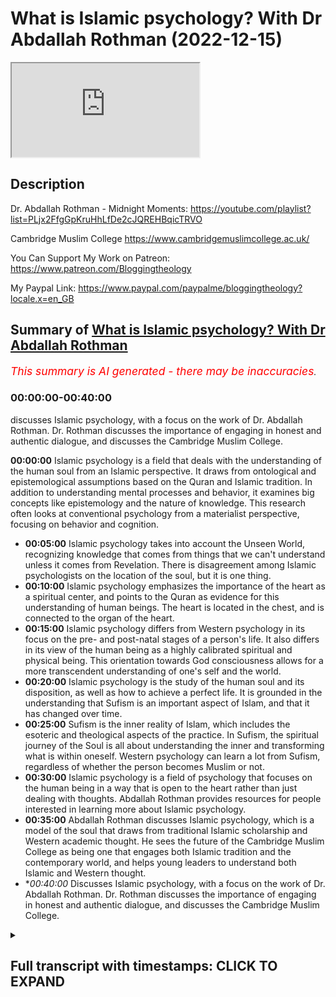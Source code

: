 # What is Islamic psychology? With Dr Abdallah Rothman (2022-12-15)

<iframe loading='lazy' allow='autoplay' src='https://www.youtube.com/embed/dYGFhqdQfdI'></iframe>

## Description

Dr. Abdallah Rothman - Midnight Moments: https://youtube.com/playlist?list=PLjx2FfgGpKruHhLfDe2cJQREHBqicTRVO

Cambridge Muslim College https://www.cambridgemuslimcollege.ac.uk/

You Can Support My Work on Patreon:
https://www.patreon.com/Bloggingtheology

My Paypal Link: 
https://www.paypal.com/paypalme/bloggingtheology?locale.x=en_GB

## Summary of [What is Islamic psychology? With Dr Abdallah Rothman](https://www.youtube.com/watch?v=dYGFhqdQfdI)


*<span style="color:red; font-size:125%">This summary is AI generated - there may be inaccuracies</span>. [](/)*

### <a onclick="modifyYTiframeseektime('0')">00:00:00-00:40:00</a>

 discusses Islamic psychology, with a focus on the work of Dr. Abdallah Rothman. Dr. Rothman discusses the importance of engaging in honest and authentic dialogue, and discusses the Cambridge Muslim College.

**<a onclick="modifyYTiframeseektime('0')">00:00:00</a>** Islamic psychology is a field that deals with the understanding of the human soul from an Islamic perspective. It draws from ontological and epistemological assumptions based on the Quran and Islamic tradition. In addition to understanding mental processes and behavior, it examines big concepts like epistemology and the nature of knowledge. This research often looks at conventional psychology from a materialist perspective, focusing on behavior and cognition.
* **<a onclick="modifyYTiframeseektime('300')">00:05:00</a>** Islamic psychology takes into account the Unseen World, recognizing knowledge that comes from things that we can't understand unless it comes from Revelation. There is disagreement among Islamic psychologists on the location of the soul, but it is one thing.
* **<a onclick="modifyYTiframeseektime('600')">00:10:00</a>** Islamic psychology emphasizes the importance of the heart as a spiritual center, and points to the Quran as evidence for this understanding of human beings. The heart is located in the chest, and is connected to the organ of the heart.
* **<a onclick="modifyYTiframeseektime('900')">00:15:00</a>** Islamic psychology differs from Western psychology in its focus on the pre- and post-natal stages of a person's life. It also differs in its view of the human being as a highly calibrated spiritual and physical being. This orientation towards God consciousness allows for a more transcendent understanding of one's self and the world.
* **<a onclick="modifyYTiframeseektime('1200')">00:20:00</a>** Islamic psychology is the study of the human soul and its disposition, as well as how to achieve a perfect life. It is grounded in the understanding that Sufism is an important aspect of Islam, and that it has changed over time.
* **<a onclick="modifyYTiframeseektime('1500')">00:25:00</a>** Sufism is the inner reality of Islam, which includes the esoteric and theological aspects of the practice. In Sufism, the spiritual journey of the Soul is all about understanding the inner and transforming what is within oneself. Western psychology can learn a lot from Sufism, regardless of whether the person becomes Muslim or not.
* **<a onclick="modifyYTiframeseektime('1800')">00:30:00</a>** Islamic psychology is a field of psychology that focuses on the human being in a way that is open to the heart rather than just dealing with thoughts. Abdallah Rothman provides resources for people interested in learning more about Islamic psychology.
* **<a onclick="modifyYTiframeseektime('2100')">00:35:00</a>** Abdallah Rothman discusses Islamic psychology, which is a model of the soul that draws from traditional Islamic scholarship and Western academic thought. He sees the future of the Cambridge Muslim College as being one that engages both Islamic tradition and the contemporary world, and helps young leaders to understand both Islamic and Western thought.
* **<a onclick="modifyYTiframeseektime('2400')">00:40:00</a>* Discusses Islamic psychology, with a focus on the work of Dr. Abdallah Rothman. Dr. Rothman discusses the importance of engaging in honest and authentic dialogue, and discusses the Cambridge Muslim College.

<details><summary><h2>Full transcript with timestamps: CLICK TO EXPAND</h2></summary>

<a onclick="modifyYTiframeseektime('4')">0:00:04</a> hello everyone and welcome to blogging  
<a onclick="modifyYTiframeseektime('6')">0:00:06</a> theology today I am delighted to talk to  
<a onclick="modifyYTiframeseektime('9')">0:00:09</a> Dr Abdullah Rothman you are most welcome  
<a onclick="modifyYTiframeseektime('11')">0:00:11</a> sir  
<a onclick="modifyYTiframeseektime('12')">0:00:12</a> thank you good to be here great great to  
<a onclick="modifyYTiframeseektime('15')">0:00:15</a> have you uh Dr Abdullah Rothman is a  
<a onclick="modifyYTiframeseektime('18')">0:00:18</a> psychologist and the principal of  
<a onclick="modifyYTiframeseektime('21')">0:00:21</a> Cambridge Muslim College here in England  
<a onclick="modifyYTiframeseektime('23')">0:00:23</a> he holds a PhD in Psychology from  
<a onclick="modifyYTiframeseektime('26')">0:00:26</a> Kingston University in London  
<a onclick="modifyYTiframeseektime('30')">0:00:30</a> his clinical practice as well as his  
<a onclick="modifyYTiframeseektime('33')">0:00:33</a> academic research focus on approaching  
<a onclick="modifyYTiframeseektime('36')">0:00:36</a> counseling and Psychotherapy from within  
<a onclick="modifyYTiframeseektime('39')">0:00:39</a> an Islamic Paradigm and establishing an  
<a onclick="modifyYTiframeseektime('43')">0:00:43</a> Islamic theoretical orientation to human  
<a onclick="modifyYTiframeseektime('46')">0:00:46</a> psychology that's grounded in the  
<a onclick="modifyYTiframeseektime('48')">0:00:48</a> knowledge of the soul from an Islamic  
<a onclick="modifyYTiframeseektime('51')">0:00:51</a> tradition  
<a onclick="modifyYTiframeseektime('52')">0:00:52</a> in addition to his academic training he  
<a onclick="modifyYTiframeseektime('55')">0:00:55</a> has studied privately with a number of  
<a onclick="modifyYTiframeseektime('57')">0:00:57</a> traditional Islamic scholars throughout  
<a onclick="modifyYTiframeseektime('60')">0:01:00</a> the Muslim world so today Dr Abdullah  
<a onclick="modifyYTiframeseektime('63')">0:01:03</a> has kindly agreed to introduce us to  
<a onclick="modifyYTiframeseektime('65')">0:01:05</a> this fascinating subject of Islamic  
<a onclick="modifyYTiframeseektime('67')">0:01:07</a> psychology so could you perhaps explain  
<a onclick="modifyYTiframeseektime('70')">0:01:10</a> to us exactly what is Islamic psychology  
<a onclick="modifyYTiframeseektime('74')">0:01:14</a> sure I can I can try to encapsulate it  
<a onclick="modifyYTiframeseektime('77')">0:01:17</a> it's a it's obviously a a big topic and  
<a onclick="modifyYTiframeseektime('80')">0:01:20</a> it's something that has become a sort of  
<a onclick="modifyYTiframeseektime('83')">0:01:23</a> Hot Topic as of late in the past few  
<a onclick="modifyYTiframeseektime('86')">0:01:26</a> years where it's giving a lot of  
<a onclick="modifyYTiframeseektime('87')">0:01:27</a> attention and because of that it is  
<a onclick="modifyYTiframeseektime('91')">0:01:31</a> in some ways we can say it's a new field  
<a onclick="modifyYTiframeseektime('94')">0:01:34</a> and then other ways we can say it's a  
<a onclick="modifyYTiframeseektime('96')">0:01:36</a> very old field and  
<a onclick="modifyYTiframeseektime('99')">0:01:39</a> um there tends to be some  
<a onclick="modifyYTiframeseektime('102')">0:01:42</a> confusion and lack of clarity on people  
<a onclick="modifyYTiframeseektime('105')">0:01:45</a> understanding or agreeing on what we're  
<a onclick="modifyYTiframeseektime('108')">0:01:48</a> referring to when we say Islamic  
<a onclick="modifyYTiframeseektime('110')">0:01:50</a> psychology but I think where that stems  
<a onclick="modifyYTiframeseektime('113')">0:01:53</a> from ironically perhaps is more in the  
<a onclick="modifyYTiframeseektime('117')">0:01:57</a> word psychology than it is in the word  
<a onclick="modifyYTiframeseektime('119')">0:01:59</a> Islamic in the sense that you know uh  
<a onclick="modifyYTiframeseektime('123')">0:02:03</a> for the most part people when they think  
<a onclick="modifyYTiframeseektime('125')">0:02:05</a> of psychology we're thinking what we're  
<a onclick="modifyYTiframeseektime('128')">0:02:08</a> taught in the western Academia if you  
<a onclick="modifyYTiframeseektime('131')">0:02:11</a> were to take a course on psychology  
<a onclick="modifyYTiframeseektime('133')">0:02:13</a> you'd be  
<a onclick="modifyYTiframeseektime('135')">0:02:15</a> studying a field that sort of started in  
<a onclick="modifyYTiframeseektime('137')">0:02:17</a> the  
<a onclick="modifyYTiframeseektime('138')">0:02:18</a> 18th century uh and  
<a onclick="modifyYTiframeseektime('142')">0:02:22</a> that is about the the study of the mind  
<a onclick="modifyYTiframeseektime('145')">0:02:25</a> and behavior right so it's really  
<a onclick="modifyYTiframeseektime('148')">0:02:28</a> defined as the study of mental processes  
<a onclick="modifyYTiframeseektime('152')">0:02:32</a> and behavior  
<a onclick="modifyYTiframeseektime('154')">0:02:34</a> um but I think when we put the word  
<a onclick="modifyYTiframeseektime('156')">0:02:36</a> Islamic in front of it what we're what  
<a onclick="modifyYTiframeseektime('159')">0:02:39</a> we're talking about is from the  
<a onclick="modifyYTiframeseektime('162')">0:02:42</a> ontological and epistemological  
<a onclick="modifyYTiframeseektime('165')">0:02:45</a> framework so the assumptions that we  
<a onclick="modifyYTiframeseektime('169')">0:02:49</a> that we make based on the world view  
<a onclick="modifyYTiframeseektime('172')">0:02:52</a> that the Quran posits  
<a onclick="modifyYTiframeseektime('175')">0:02:55</a> how do we understand the human being and  
<a onclick="modifyYTiframeseektime('178')">0:02:58</a> therefore how does that inform our  
<a onclick="modifyYTiframeseektime('181')">0:03:01</a> understanding of the trajectory of the  
<a onclick="modifyYTiframeseektime('184')">0:03:04</a> human being both understanding the  
<a onclick="modifyYTiframeseektime('186')">0:03:06</a> nature of a human being and the process  
<a onclick="modifyYTiframeseektime('188')">0:03:08</a> of of change and how we make sense of  
<a onclick="modifyYTiframeseektime('191')">0:03:11</a> difficulty psychological problems or  
<a onclick="modifyYTiframeseektime('194')">0:03:14</a> imbalances and so  
<a onclick="modifyYTiframeseektime('197')">0:03:17</a> what we're looking at is more I would  
<a onclick="modifyYTiframeseektime('200')">0:03:20</a> say  
<a onclick="modifyYTiframeseektime('202')">0:03:22</a> what the words psychology actually means  
<a onclick="modifyYTiframeseektime('205')">0:03:25</a> which you know the Greek it means the  
<a onclick="modifyYTiframeseektime('207')">0:03:27</a> study of the psyche and the psyche is  
<a onclick="modifyYTiframeseektime('210')">0:03:30</a> really the soul so it's the study of the  
<a onclick="modifyYTiframeseektime('213')">0:03:33</a> Soul right uh and we have from before  
<a onclick="modifyYTiframeseektime('217')">0:03:37</a> even the Western Academy has been  
<a onclick="modifyYTiframeseektime('220')">0:03:40</a> talking about and dealing with  
<a onclick="modifyYTiframeseektime('221')">0:03:41</a> psychology as a field we have had in the  
<a onclick="modifyYTiframeseektime('223')">0:03:43</a> Islamic tradition uh illness which is  
<a onclick="modifyYTiframeseektime('227')">0:03:47</a> essentially the Arabic for the same term  
<a onclick="modifyYTiframeseektime('230')">0:03:50</a> study of the Soul  
<a onclick="modifyYTiframeseektime('233')">0:03:53</a> um and so when we look at it from that  
<a onclick="modifyYTiframeseektime('236')">0:03:56</a> perspective  
<a onclick="modifyYTiframeseektime('238')">0:03:58</a> we are then understanding what is the  
<a onclick="modifyYTiframeseektime('241')">0:04:01</a> soul from an Islamic perspective yes and  
<a onclick="modifyYTiframeseektime('244')">0:04:04</a> from that perspective it is much more  
<a onclick="modifyYTiframeseektime('247')">0:04:07</a> than just mental processes and behavior  
<a onclick="modifyYTiframeseektime('250')">0:04:10</a> so I think  
<a onclick="modifyYTiframeseektime('251')">0:04:11</a> it zooms out and looks at these big big  
<a onclick="modifyYTiframeseektime('255')">0:04:15</a> Concepts like epistemology how do we  
<a onclick="modifyYTiframeseektime('258')">0:04:18</a> know what we know right how do we how do  
<a onclick="modifyYTiframeseektime('260')">0:04:20</a> we  
<a onclick="modifyYTiframeseektime('261')">0:04:21</a> um understand what we count as knowledge  
<a onclick="modifyYTiframeseektime('264')">0:04:24</a> and that has a lot to do with you know  
<a onclick="modifyYTiframeseektime('267')">0:04:27</a> then it starts to unravel on and look at  
<a onclick="modifyYTiframeseektime('271')">0:04:31</a> um the the conventional approach to  
<a onclick="modifyYTiframeseektime('274')">0:04:34</a> psychology tends to be limited to the  
<a onclick="modifyYTiframeseektime('278')">0:04:38</a> scientific Paradigm which is really  
<a onclick="modifyYTiframeseektime('281')">0:04:41</a> focused on what can be seen and measured  
<a onclick="modifyYTiframeseektime('284')">0:04:44</a> right so this is why the focus tends to  
<a onclick="modifyYTiframeseektime('287')">0:04:47</a> be on behavior and cognition because  
<a onclick="modifyYTiframeseektime('289')">0:04:49</a> these are things that are much easier to  
<a onclick="modifyYTiframeseektime('293')">0:04:53</a> understand and study and look at the  
<a onclick="modifyYTiframeseektime('296')">0:04:56</a> causes of these things from a  
<a onclick="modifyYTiframeseektime('299')">0:04:59</a> materialist perspective without really  
<a onclick="modifyYTiframeseektime('302')">0:05:02</a> taking seriously the Unseen World right  
<a onclick="modifyYTiframeseektime('306')">0:05:06</a> so recognizing knowledge that comes from  
<a onclick="modifyYTiframeseektime('309')">0:05:09</a> things that we can't understand  
<a onclick="modifyYTiframeseektime('312')">0:05:12</a> unless without  
<a onclick="modifyYTiframeseektime('314')">0:05:14</a> Revelation essentially right certainly  
<a onclick="modifyYTiframeseektime('317')">0:05:17</a> well in Islamic psychology what is the  
<a onclick="modifyYTiframeseektime('319')">0:05:19</a> human soul or where is it located you  
<a onclick="modifyYTiframeseektime('322')">0:05:22</a> mentioned the Unseen and you mentioned  
<a onclick="modifyYTiframeseektime('324')">0:05:24</a> the Western emphasis on the empirical  
<a onclick="modifyYTiframeseektime('325')">0:05:25</a> the observable the empirically testable  
<a onclick="modifyYTiframeseektime('328')">0:05:28</a> but where is it and what what does it  
<a onclick="modifyYTiframeseektime('330')">0:05:30</a> consist of if that's a a question we can  
<a onclick="modifyYTiframeseektime('333')">0:05:33</a> even address  
<a onclick="modifyYTiframeseektime('334')">0:05:34</a> yeah I can address it and it's not as  
<a onclick="modifyYTiframeseektime('337')">0:05:37</a> straightforward because like many things  
<a onclick="modifyYTiframeseektime('339')">0:05:39</a> when we deal with this thing that is  
<a onclick="modifyYTiframeseektime('341')">0:05:41</a> unseen and esoteric and and you can't  
<a onclick="modifyYTiframeseektime('344')">0:05:44</a> measure it then what we get to into the  
<a onclick="modifyYTiframeseektime('346')">0:05:46</a> world of  
<a onclick="modifyYTiframeseektime('348')">0:05:48</a> um a lot of trying to understand  
<a onclick="modifyYTiframeseektime('350')">0:05:50</a> something and from from the Islamic  
<a onclick="modifyYTiframeseektime('353')">0:05:53</a> tradition we're we're looking to the  
<a onclick="modifyYTiframeseektime('355')">0:05:55</a> Quran and the the prophetic tradition to  
<a onclick="modifyYTiframeseektime('358')">0:05:58</a> understand what we what we know or piece  
<a onclick="modifyYTiframeseektime('363')">0:06:03</a> together of the soul and so some of that  
<a onclick="modifyYTiframeseektime('366')">0:06:06</a> can remain uh ambiguous sometimes even  
<a onclick="modifyYTiframeseektime('370')">0:06:10</a> secretive and then you get a lot of  
<a onclick="modifyYTiframeseektime('373')">0:06:13</a> different  
<a onclick="modifyYTiframeseektime('374')">0:06:14</a> um different opinions or different  
<a onclick="modifyYTiframeseektime('376')">0:06:16</a> positions or maybe even  
<a onclick="modifyYTiframeseektime('380')">0:06:20</a> um disagreements from different schools  
<a onclick="modifyYTiframeseektime('381')">0:06:21</a> of thought right but I would say when  
<a onclick="modifyYTiframeseektime('384')">0:06:24</a> we're speaking of the sort of majority  
<a onclick="modifyYTiframeseektime('386')">0:06:26</a> of Scholars and the ones who have really  
<a onclick="modifyYTiframeseektime('389')">0:06:29</a> spent the most time unpacking and  
<a onclick="modifyYTiframeseektime('392')">0:06:32</a> understanding the nature of the Soul  
<a onclick="modifyYTiframeseektime('394')">0:06:34</a> for instance in the field of Islamic  
<a onclick="modifyYTiframeseektime('397')">0:06:37</a> psychology  
<a onclick="modifyYTiframeseektime('399')">0:06:39</a> um  
<a onclick="modifyYTiframeseektime('400')">0:06:40</a> al-razali is is referenced quite a lot  
<a onclick="modifyYTiframeseektime('402')">0:06:42</a> yeah and the reason for that is because  
<a onclick="modifyYTiframeseektime('405')">0:06:45</a> he did so much  
<a onclick="modifyYTiframeseektime('407')">0:06:47</a> writing on really understanding a the  
<a onclick="modifyYTiframeseektime('412')">0:06:52</a> um sort of esoteric aspects of the  
<a onclick="modifyYTiframeseektime('414')">0:06:54</a> exoteric  
<a onclick="modifyYTiframeseektime('416')">0:06:56</a> parts of the Islamic tradition of the of  
<a onclick="modifyYTiframeseektime('419')">0:06:59</a> the Deen of the religion and through  
<a onclick="modifyYTiframeseektime('422')">0:07:02</a> that then really elucidating this this  
<a onclick="modifyYTiframeseektime('426')">0:07:06</a> unseen reality or substance of the soul  
<a onclick="modifyYTiframeseektime('429')">0:07:09</a> and so what  
<a onclick="modifyYTiframeseektime('431')">0:07:11</a> um  
<a onclick="modifyYTiframeseektime('432')">0:07:12</a> but also many other Scholars even before  
<a onclick="modifyYTiframeseektime('435')">0:07:15</a> him and after him who sort of align and  
<a onclick="modifyYTiframeseektime('438')">0:07:18</a> agree with this is that the soul  
<a onclick="modifyYTiframeseektime('442')">0:07:22</a> is often referred to with these four  
<a onclick="modifyYTiframeseektime('445')">0:07:25</a> terms of nuffs  
<a onclick="modifyYTiframeseektime('449')">0:07:29</a> and often the the nuts is interpreted as  
<a onclick="modifyYTiframeseektime('454')">0:07:34</a> self some people say lower self and I'll  
<a onclick="modifyYTiframeseektime('457')">0:07:37</a> explain that in in a minute and then  
<a onclick="modifyYTiframeseektime('460')">0:07:40</a> which is often translated as spirit and  
<a onclick="modifyYTiframeseektime('465')">0:07:45</a> which is translated as intellect and  
<a onclick="modifyYTiframeseektime('468')">0:07:48</a> Kalb which is the heart and so it can  
<a onclick="modifyYTiframeseektime('471')">0:07:51</a> get rather confusing with all these  
<a onclick="modifyYTiframeseektime('474')">0:07:54</a> terms and we can start to think and what  
<a onclick="modifyYTiframeseektime('476')">0:07:56</a> we what we tend to do and this is sort  
<a onclick="modifyYTiframeseektime('479')">0:07:59</a> of you know um illustrative of why we  
<a onclick="modifyYTiframeseektime('483')">0:08:03</a> get stuck in well are we talking about  
<a onclick="modifyYTiframeseektime('485')">0:08:05</a> the Western psychology of materialism or  
<a onclick="modifyYTiframeseektime('489')">0:08:09</a> are we talking about this unseen worlds  
<a onclick="modifyYTiframeseektime('490')">0:08:10</a> we tend to  
<a onclick="modifyYTiframeseektime('492')">0:08:12</a> want to reduce things and understand  
<a onclick="modifyYTiframeseektime('494')">0:08:14</a> things in separation  
<a onclick="modifyYTiframeseektime('496')">0:08:16</a> right so we're having these elements of  
<a onclick="modifyYTiframeseektime('499')">0:08:19</a> this of the human being and we tend to  
<a onclick="modifyYTiframeseektime('501')">0:08:21</a> think of them as separate things whereas  
<a onclick="modifyYTiframeseektime('506')">0:08:26</a> what we learn from the from the Quran  
<a onclick="modifyYTiframeseektime('509')">0:08:29</a> and the scholars elucidating this is  
<a onclick="modifyYTiframeseektime('510')">0:08:30</a> that really it's one thing so  
<a onclick="modifyYTiframeseektime('513')">0:08:33</a> particularly hazali talks about these  
<a onclick="modifyYTiframeseektime('515')">0:08:35</a> four terms and he sometimes uses them  
<a onclick="modifyYTiframeseektime('517')">0:08:37</a> interchangeably right right so you'll be  
<a onclick="modifyYTiframeseektime('520')">0:08:40</a> he'll be talking about the the soul and  
<a onclick="modifyYTiframeseektime('523')">0:08:43</a> they'll be using the word and then he'll  
<a onclick="modifyYTiframeseektime('527')">0:08:47</a> um talk about a correlation to that the  
<a onclick="modifyYTiframeseektime('530')">0:08:50</a> Cub like that that what he really means  
<a onclick="modifyYTiframeseektime('532')">0:08:52</a> is the cult  
<a onclick="modifyYTiframeseektime('533')">0:08:53</a> and so it can get it can get confusing  
<a onclick="modifyYTiframeseektime('537')">0:08:57</a> but I think what what helps  
<a onclick="modifyYTiframeseektime('540')">0:09:00</a> um bring it into focus is if we try to  
<a onclick="modifyYTiframeseektime('544')">0:09:04</a> understand from the perspective of what  
<a onclick="modifyYTiframeseektime('547')">0:09:07</a> we have come to know as psychology where  
<a onclick="modifyYTiframeseektime('549')">0:09:09</a> we have this notion that we the self  
<a onclick="modifyYTiframeseektime('553')">0:09:13</a> is this independent being and we hear  
<a onclick="modifyYTiframeseektime('556')">0:09:16</a> terms like the ego and we have terms  
<a onclick="modifyYTiframeseektime('560')">0:09:20</a> um like  
<a onclick="modifyYTiframeseektime('562')">0:09:22</a> our thoughts are become who we are right  
<a onclick="modifyYTiframeseektime('565')">0:09:25</a> this is something that sort of when you  
<a onclick="modifyYTiframeseektime('567')">0:09:27</a> study psychology the assumption is  
<a onclick="modifyYTiframeseektime('569')">0:09:29</a> there's this notion that we are our  
<a onclick="modifyYTiframeseektime('571')">0:09:31</a> thoughts Consciousness is in the mind  
<a onclick="modifyYTiframeseektime('574')">0:09:34</a> um right and so  
<a onclick="modifyYTiframeseektime('577')">0:09:37</a> what an Islamic perspective does is it  
<a onclick="modifyYTiframeseektime('581')">0:09:41</a> is it includes many more elements  
<a onclick="modifyYTiframeseektime('585')">0:09:45</a> than just thinking and thought as a  
<a onclick="modifyYTiframeseektime('588')">0:09:48</a> definition of Consciousness and and  
<a onclick="modifyYTiframeseektime('591')">0:09:51</a> self-identification right and the remain  
<a onclick="modifyYTiframeseektime('594')">0:09:54</a> distinguishing feature is the concept of  
<a onclick="modifyYTiframeseektime('599')">0:09:59</a> is this  
<a onclick="modifyYTiframeseektime('601')">0:10:01</a> um you know we know that the that Allah  
<a onclick="modifyYTiframeseektime('604')">0:10:04</a> breathed into the human being  
<a onclick="modifyYTiframeseektime('606')">0:10:06</a> from his uh spirit and this is what gave  
<a onclick="modifyYTiframeseektime('611')">0:10:11</a> us  
<a onclick="modifyYTiframeseektime('613')">0:10:13</a> um life and  
<a onclick="modifyYTiframeseektime('616')">0:10:16</a> this so in the Quran  
<a onclick="modifyYTiframeseektime('620')">0:10:20</a> is referenced as something pure  
<a onclick="modifyYTiframeseektime('623')">0:10:23</a> something that is not  
<a onclick="modifyYTiframeseektime('626')">0:10:26</a> um is not uh corrupted and cannot be  
<a onclick="modifyYTiframeseektime('630')">0:10:30</a> corrupted but then when the nafs is  
<a onclick="modifyYTiframeseektime('632')">0:10:32</a> referred to even though the nuffs is  
<a onclick="modifyYTiframeseektime('635')">0:10:35</a> also something that is beautiful and has  
<a onclick="modifyYTiframeseektime('637')">0:10:37</a> uh has the ability to be elevated it  
<a onclick="modifyYTiframeseektime('642')">0:10:42</a> also is something that can be corrupted  
<a onclick="modifyYTiframeseektime('646')">0:10:46</a> and then the Cub is this aspect of the  
<a onclick="modifyYTiframeseektime('650')">0:10:50</a> heart where is the center of the human  
<a onclick="modifyYTiframeseektime('652')">0:10:52</a> being this is this is what I think  
<a onclick="modifyYTiframeseektime('655')">0:10:55</a> potentially is fundamentally different  
<a onclick="modifyYTiframeseektime('657')">0:10:57</a> than a western notion of psychology is  
<a onclick="modifyYTiframeseektime('661')">0:11:01</a> that we understand that the the Cub the  
<a onclick="modifyYTiframeseektime('664')">0:11:04</a> heart being the center of the human  
<a onclick="modifyYTiframeseektime('667')">0:11:07</a> being  
<a onclick="modifyYTiframeseektime('668')">0:11:08</a> means that the in intellect and the  
<a onclick="modifyYTiframeseektime('671')">0:11:11</a> thinking is an aspect of the human being  
<a onclick="modifyYTiframeseektime('674')">0:11:14</a> but it's not the primary uh heart of the  
<a onclick="modifyYTiframeseektime('678')">0:11:18</a> Consciousness or identity of the human  
<a onclick="modifyYTiframeseektime('680')">0:11:20</a> being that's one of the things I found  
<a onclick="modifyYTiframeseektime('682')">0:11:22</a> in talking to non-muslims westerners  
<a onclick="modifyYTiframeseektime('685')">0:11:25</a> about uh the Islamic understanding of  
<a onclick="modifyYTiframeseektime('687')">0:11:27</a> the heart and many traditional societies  
<a onclick="modifyYTiframeseektime('689')">0:11:29</a> use similar kinds of language that the  
<a onclick="modifyYTiframeseektime('691')">0:11:31</a> heart uh can be blinded uh or the hearts  
<a onclick="modifyYTiframeseektime('695')">0:11:35</a> can understand and they say what is this  
<a onclick="modifyYTiframeseektime('697')">0:11:37</a> what is this language what is language  
<a onclick="modifyYTiframeseektime('699')">0:11:39</a> the heart is is just a physical organ  
<a onclick="modifyYTiframeseektime('701')">0:11:41</a> that pumps blood around our bodies and  
<a onclick="modifyYTiframeseektime('704')">0:11:44</a> and there's this very materialist  
<a onclick="modifyYTiframeseektime('706')">0:11:46</a> understanding of of what we are as a  
<a onclick="modifyYTiframeseektime('710')">0:11:50</a> species and I'm just reminded of a quote  
<a onclick="modifyYTiframeseektime('712')">0:11:52</a> from the Quran here uh have these people  
<a onclick="modifyYTiframeseektime('714')">0:11:54</a> not travel through the land with hearts  
<a onclick="modifyYTiframeseektime('716')">0:11:56</a> to understand and ears to hear it is not  
<a onclick="modifyYTiframeseektime('719')">0:11:59</a> people's eyes that are blind but their  
<a onclick="modifyYTiframeseektime('722')">0:12:02</a> hearts within their breasts so the heart  
<a onclick="modifyYTiframeseektime('725')">0:12:05</a> is not just almost like a cognitive of  
<a onclick="modifyYTiframeseektime('728')">0:12:08</a> Faculty as a spiritual organ but also  
<a onclick="modifyYTiframeseektime('731')">0:12:11</a> has a location uh interestingly within  
<a onclick="modifyYTiframeseektime('733')">0:12:13</a> their breasts presumably within the uh  
<a onclick="modifyYTiframeseektime('735')">0:12:15</a> to be very physical for a second so it's  
<a onclick="modifyYTiframeseektime('739')">0:12:19</a> similar to the heart but not the same as  
<a onclick="modifyYTiframeseektime('741')">0:12:21</a> the heart located in the same area but  
<a onclick="modifyYTiframeseektime('743')">0:12:23</a> it has a much more elevated spiritual  
<a onclick="modifyYTiframeseektime('746')">0:12:26</a> function in the mere physical organ that  
<a onclick="modifyYTiframeseektime('749')">0:12:29</a> in the west we just tend to assume is  
<a onclick="modifyYTiframeseektime('751')">0:12:31</a> the heart  
<a onclick="modifyYTiframeseektime('753')">0:12:33</a> yes this is a really important point  
<a onclick="modifyYTiframeseektime('756')">0:12:36</a> in that  
<a onclick="modifyYTiframeseektime('759')">0:12:39</a> what what by by pointing us to the the  
<a onclick="modifyYTiframeseektime('762')">0:12:42</a> chest  
<a onclick="modifyYTiframeseektime('763')">0:12:43</a> it's locating like you said where is the  
<a onclick="modifyYTiframeseektime('766')">0:12:46</a> soul it's locating the soul or the the  
<a onclick="modifyYTiframeseektime('770')">0:12:50</a> core of the human being  
<a onclick="modifyYTiframeseektime('771')">0:12:51</a> and its ability to perceive in a  
<a onclick="modifyYTiframeseektime('775')">0:12:55</a> physical location in the body and so  
<a onclick="modifyYTiframeseektime('778')">0:12:58</a> it's a really different notion of  
<a onclick="modifyYTiframeseektime('782')">0:13:02</a> psychology being sort of this only  
<a onclick="modifyYTiframeseektime('784')">0:13:04</a> mental processes where the body is sort  
<a onclick="modifyYTiframeseektime('787')">0:13:07</a> of just a casing for the soul  
<a onclick="modifyYTiframeseektime('790')">0:13:10</a> and we often think of ourselves as uh  
<a onclick="modifyYTiframeseektime('792')">0:13:12</a> it's almost like we we operate as these  
<a onclick="modifyYTiframeseektime('795')">0:13:15</a> from the head up you know and the the  
<a onclick="modifyYTiframeseektime('797')">0:13:17</a> rest of our body is is relatively in  
<a onclick="modifyYTiframeseektime('801')">0:13:21</a> um  
<a onclick="modifyYTiframeseektime('802')">0:13:22</a> uh  
<a onclick="modifyYTiframeseektime('803')">0:13:23</a> disconnected from our sense of self and  
<a onclick="modifyYTiframeseektime('806')">0:13:26</a> what this is doing is when it when when  
<a onclick="modifyYTiframeseektime('808')">0:13:28</a> the Quran is referencing in their chest  
<a onclick="modifyYTiframeseektime('812')">0:13:32</a> do they not have hearts with which they  
<a onclick="modifyYTiframeseektime('814')">0:13:34</a> perceive the the term used is is yaki  
<a onclick="modifyYTiframeseektime('817')">0:13:37</a> Luna and so this is of  
<a onclick="modifyYTiframeseektime('820')">0:13:40</a> a form of akko the Arabic word AKO and  
<a onclick="modifyYTiframeseektime('824')">0:13:44</a> so when we use we talk about  
<a onclick="modifyYTiframeseektime('825')">0:13:45</a> intelligence or intellect  
<a onclick="modifyYTiframeseektime('828')">0:13:48</a> and we do have rational thought and we  
<a onclick="modifyYTiframeseektime('831')">0:13:51</a> do have logic and that is in in ways  
<a onclick="modifyYTiframeseektime('835')">0:13:55</a> connected to our our mental capacity in  
<a onclick="modifyYTiframeseektime('838')">0:13:58</a> in the brain but then we also have it's  
<a onclick="modifyYTiframeseektime('842')">0:14:02</a> not one or the other it's in addition to  
<a onclick="modifyYTiframeseektime('844')">0:14:04</a> we have the ability to see things as  
<a onclick="modifyYTiframeseektime('847')">0:14:07</a> they are so whereas our logic is sort of  
<a onclick="modifyYTiframeseektime('851')">0:14:11</a> deducing Based on data and trying to  
<a onclick="modifyYTiframeseektime('853')">0:14:13</a> understand something from a removed  
<a onclick="modifyYTiframeseektime('856')">0:14:16</a> place of can I try to put together based  
<a onclick="modifyYTiframeseektime('860')">0:14:20</a> on this data to come up with a an answer  
<a onclick="modifyYTiframeseektime('864')">0:14:24</a> versus where when we're talking about  
<a onclick="modifyYTiframeseektime('868')">0:14:28</a> when the Quran is referencing do they  
<a onclick="modifyYTiframeseektime('869')">0:14:29</a> not see with their heart it is this  
<a onclick="modifyYTiframeseektime('872')">0:14:32</a> ability to actually perceive what is  
<a onclick="modifyYTiframeseektime('875')">0:14:35</a> and almost in this Shahid like as a  
<a onclick="modifyYTiframeseektime('879')">0:14:39</a> witness to what is rather than as a  
<a onclick="modifyYTiframeseektime('881')">0:14:41</a> thinking or cognitive deducing of  
<a onclick="modifyYTiframeseektime('884')">0:14:44</a> possibility yes and that that that  
<a onclick="modifyYTiframeseektime('888')">0:14:48</a> actually is something that  
<a onclick="modifyYTiframeseektime('890')">0:14:50</a> has a physical location and it is  
<a onclick="modifyYTiframeseektime('893')">0:14:53</a> connected to the uh to the organ of the  
<a onclick="modifyYTiframeseektime('897')">0:14:57</a> heart  
<a onclick="modifyYTiframeseektime('897')">0:14:57</a> right so and this is the I think the  
<a onclick="modifyYTiframeseektime('899')">0:14:59</a> beautiful thing is that the Islamic  
<a onclick="modifyYTiframeseektime('902')">0:15:02</a> Paradigm is so much within this realm of  
<a onclick="modifyYTiframeseektime('906')">0:15:06</a> tawheed right so the notion of Oneness  
<a onclick="modifyYTiframeseektime('909')">0:15:09</a> is pervades the theological framework  
<a onclick="modifyYTiframeseektime('913')">0:15:13</a> that Islam posits and so everything from  
<a onclick="modifyYTiframeseektime('917')">0:15:17</a> that perspective is interconnected and  
<a onclick="modifyYTiframeseektime('920')">0:15:20</a> so we don't make a separation between  
<a onclick="modifyYTiframeseektime('922')">0:15:22</a> Body and Soul  
<a onclick="modifyYTiframeseektime('924')">0:15:24</a> and so when we so something I like that  
<a onclick="modifyYTiframeseektime('928')">0:15:28</a> I think makes the most sense when we try  
<a onclick="modifyYTiframeseektime('930')">0:15:30</a> to make sense of this mind-body problem  
<a onclick="modifyYTiframeseektime('933')">0:15:33</a> right that that is often talked about in  
<a onclick="modifyYTiframeseektime('935')">0:15:35</a> in philosophy  
<a onclick="modifyYTiframeseektime('937')">0:15:37</a> uh Mula sadra  
<a onclick="modifyYTiframeseektime('940')">0:15:40</a> said that the the soul is a dense  
<a onclick="modifyYTiframeseektime('944')">0:15:44</a> manifestation sorry that the body is a  
<a onclick="modifyYTiframeseektime('948')">0:15:48</a> dense manifestation of the soul in this  
<a onclick="modifyYTiframeseektime('950')">0:15:50</a> worldly Dimension right  
<a onclick="modifyYTiframeseektime('953')">0:15:53</a> and so what it does is it doesn't see it  
<a onclick="modifyYTiframeseektime('955')">0:15:55</a> as just a casing for the soul rather but  
<a onclick="modifyYTiframeseektime('958')">0:15:58</a> rather it  
<a onclick="modifyYTiframeseektime('959')">0:15:59</a> um recognizes that in order to engage  
<a onclick="modifyYTiframeseektime('962')">0:16:02</a> the soul  
<a onclick="modifyYTiframeseektime('963')">0:16:03</a> and in order to open to this  
<a onclick="modifyYTiframeseektime('968')">0:16:08</a> seeing with the heart  
<a onclick="modifyYTiframeseektime('970')">0:16:10</a> one must  
<a onclick="modifyYTiframeseektime('972')">0:16:12</a> be embodied  
<a onclick="modifyYTiframeseektime('974')">0:16:14</a> um  
<a onclick="modifyYTiframeseektime('975')">0:16:15</a> and and this this strikes me as going  
<a onclick="modifyYTiframeseektime('978')">0:16:18</a> against a central tenant or kind of the  
<a onclick="modifyYTiframeseektime('980')">0:16:20</a> western tradition uh stemming perhaps  
<a onclick="modifyYTiframeseektime('982')">0:16:22</a> some descar the famous French  
<a onclick="modifyYTiframeseektime('984')">0:16:24</a> philosopher uh back in the 16th century  
<a onclick="modifyYTiframeseektime('986')">0:16:26</a> the idea that that uh the separation  
<a onclick="modifyYTiframeseektime('989')">0:16:29</a> between the mind and the body you know I  
<a onclick="modifyYTiframeseektime('991')">0:16:31</a> think therefore I am you know I am I am  
<a onclick="modifyYTiframeseektime('993')">0:16:33</a> just this cerebral mental uh awareness  
<a onclick="modifyYTiframeseektime('997')">0:16:37</a> rather than a more holistic  
<a onclick="modifyYTiframeseektime('998')">0:16:38</a> understanding of a mind and the body  
<a onclick="modifyYTiframeseektime('1000')">0:16:40</a> together uh with with the heart uh as  
<a onclick="modifyYTiframeseektime('1004')">0:16:44</a> having  
<a onclick="modifyYTiframeseektime('1004')">0:16:44</a> um an emotional cognitive awareness as  
<a onclick="modifyYTiframeseektime('1007')">0:16:47</a> well and and this kind of uh you know  
<a onclick="modifyYTiframeseektime('1009')">0:16:49</a> the body is just like a machine animals  
<a onclick="modifyYTiframeseektime('1011')">0:16:51</a> are just machines they're not for  
<a onclick="modifyYTiframeseektime('1013')">0:16:53</a> Descartes they were not even sentient  
<a onclick="modifyYTiframeseektime('1014')">0:16:54</a> beings  
<a onclick="modifyYTiframeseektime('1016')">0:16:56</a> um that led to a great arguably a great  
<a onclick="modifyYTiframeseektime('1018')">0:16:58</a> degradation or an impoverishment of our  
<a onclick="modifyYTiframeseektime('1021')">0:17:01</a> understanding of the world and this is  
<a onclick="modifyYTiframeseektime('1023')">0:17:03</a> something that  
<a onclick="modifyYTiframeseektime('1024')">0:17:04</a> um Islam and it's not just Muslims other  
<a onclick="modifyYTiframeseektime('1027')">0:17:07</a> people have been pushing back against  
<a onclick="modifyYTiframeseektime('1028')">0:17:08</a> this  
<a onclick="modifyYTiframeseektime('1029')">0:17:09</a> um mechanistic understanding of the  
<a onclick="modifyYTiframeseektime('1031')">0:17:11</a> human beings as well  
<a onclick="modifyYTiframeseektime('1033')">0:17:13</a> yeah and and  
<a onclick="modifyYTiframeseektime('1036')">0:17:16</a> when we  
<a onclick="modifyYTiframeseektime('1037')">0:17:17</a> when we look deeper into instead of I  
<a onclick="modifyYTiframeseektime('1041')">0:17:21</a> think therefore I am  
<a onclick="modifyYTiframeseektime('1043')">0:17:23</a> that you know my thoughts Define  
<a onclick="modifyYTiframeseektime('1047')">0:17:27</a> my my experience and my existence and it  
<a onclick="modifyYTiframeseektime('1051')">0:17:31</a> sort of contained within that is that  
<a onclick="modifyYTiframeseektime('1054')">0:17:34</a> when we look at this notion of the the  
<a onclick="modifyYTiframeseektime('1057')">0:17:37</a> heart having the ability to not just  
<a onclick="modifyYTiframeseektime('1061')">0:17:41</a> Define itself but to actually open to  
<a onclick="modifyYTiframeseektime('1066')">0:17:46</a> truth and reality and be able to  
<a onclick="modifyYTiframeseektime('1069')">0:17:49</a> perceive what is almost like having a  
<a onclick="modifyYTiframeseektime('1072')">0:17:52</a> connection to a uh God Consciousness  
<a onclick="modifyYTiframeseektime('1078')">0:17:58</a> right right and what that what that  
<a onclick="modifyYTiframeseektime('1081')">0:18:01</a> positions us is the ability to be  
<a onclick="modifyYTiframeseektime('1083')">0:18:03</a> Transcendent transcending the  
<a onclick="modifyYTiframeseektime('1086')">0:18:06</a> limitations of the separate self  
<a onclick="modifyYTiframeseektime('1089')">0:18:09</a> and being able to connect through the  
<a onclick="modifyYTiframeseektime('1092')">0:18:12</a> the function of the heart being able to  
<a onclick="modifyYTiframeseektime('1095')">0:18:15</a> perceive it what is it perceiving  
<a onclick="modifyYTiframeseektime('1097')">0:18:17</a> if it's seeing things as it they are  
<a onclick="modifyYTiframeseektime('1100')">0:18:20</a> then the perception is seeing that not  
<a onclick="modifyYTiframeseektime('1103')">0:18:23</a> only that God is one  
<a onclick="modifyYTiframeseektime('1106')">0:18:26</a> but that we as human beings are Servants  
<a onclick="modifyYTiframeseektime('1109')">0:18:29</a> of God or slaves of God and so that  
<a onclick="modifyYTiframeseektime('1112')">0:18:32</a> fundamental  
<a onclick="modifyYTiframeseektime('1114')">0:18:34</a> um uh Consciousness that we have the  
<a onclick="modifyYTiframeseektime('1116')">0:18:36</a> ability to uncover to puts us in right  
<a onclick="modifyYTiframeseektime('1120')">0:18:40</a> balance with the the definition of our  
<a onclick="modifyYTiframeseektime('1123')">0:18:43</a> existence  
<a onclick="modifyYTiframeseektime('1125')">0:18:45</a> sorry the quran's understanding of fitra  
<a onclick="modifyYTiframeseektime('1128')">0:18:48</a> it's there in the Hadith as well that  
<a onclick="modifyYTiframeseektime('1129')">0:18:49</a> there are very nature our human  
<a onclick="modifyYTiframeseektime('1131')">0:18:51</a> condition is orientated to to God to  
<a onclick="modifyYTiframeseektime('1134')">0:18:54</a> truth to Justice and so on it's not just  
<a onclick="modifyYTiframeseektime('1137')">0:18:57</a> a top of the Rose a blank slate which  
<a onclick="modifyYTiframeseektime('1139')">0:18:59</a> again has been a very popular  
<a onclick="modifyYTiframeseektime('1141')">0:19:01</a> post-enlightenment Western idea that we  
<a onclick="modifyYTiframeseektime('1143')">0:19:03</a> bring we don't bring anything into the  
<a onclick="modifyYTiframeseektime('1145')">0:19:05</a> world we're just written upon by our  
<a onclick="modifyYTiframeseektime('1147')">0:19:07</a> culture our families our education and  
<a onclick="modifyYTiframeseektime('1149')">0:19:09</a> that produces us but the Islamic content  
<a onclick="modifyYTiframeseektime('1151')">0:19:11</a> is very different actually we are highly  
<a onclick="modifyYTiframeseektime('1153')">0:19:13</a> calibrated spiritual physical beings  
<a onclick="modifyYTiframeseektime('1156')">0:19:16</a> right from the get-go and and this  
<a onclick="modifyYTiframeseektime('1158')">0:19:18</a> orientates us as you say to God  
<a onclick="modifyYTiframeseektime('1160')">0:19:20</a> Consciousness as well yes and it's  
<a onclick="modifyYTiframeseektime('1162')">0:19:22</a> what's what's really interesting is it's  
<a onclick="modifyYTiframeseektime('1165')">0:19:25</a> even before from the a get-go I I think  
<a onclick="modifyYTiframeseektime('1167')">0:19:27</a> and this is another fundamental  
<a onclick="modifyYTiframeseektime('1169')">0:19:29</a> difference in an Islamic psychology  
<a onclick="modifyYTiframeseektime('1172')">0:19:32</a> versus a western notion is that we're  
<a onclick="modifyYTiframeseektime('1175')">0:19:35</a> not just taking from birth to the  
<a onclick="modifyYTiframeseektime('1177')">0:19:37</a> present moment as the definition of the  
<a onclick="modifyYTiframeseektime('1180')">0:19:40</a> human being's existence but we're  
<a onclick="modifyYTiframeseektime('1183')">0:19:43</a> looking at prenatal and post-mortem  
<a onclick="modifyYTiframeseektime('1185')">0:19:45</a> right so the the trajectory of the human  
<a onclick="modifyYTiframeseektime('1188')">0:19:48</a> being actually started before this life  
<a onclick="modifyYTiframeseektime('1191')">0:19:51</a> and everything that we're doing and  
<a onclick="modifyYTiframeseektime('1194')">0:19:54</a> everything that we're moving towards is  
<a onclick="modifyYTiframeseektime('1195')">0:19:55</a> with the Assumption and the knowledge  
<a onclick="modifyYTiframeseektime('1197')">0:19:57</a> that it will continue after this life  
<a onclick="modifyYTiframeseektime('1199')">0:19:59</a> and when we go to this fitra and  
<a onclick="modifyYTiframeseektime('1202')">0:20:02</a> understanding our natural disposition  
<a onclick="modifyYTiframeseektime('1204')">0:20:04</a> what is our natural disposition of the  
<a onclick="modifyYTiframeseektime('1207')">0:20:07</a> of the rule essentially the soul that is  
<a onclick="modifyYTiframeseektime('1211')">0:20:11</a> Unbound by this separate experience you  
<a onclick="modifyYTiframeseektime('1216')">0:20:16</a> know this experience of separateness in  
<a onclick="modifyYTiframeseektime('1218')">0:20:18</a> this world is that before we came into  
<a onclick="modifyYTiframeseektime('1220')">0:20:20</a> these bodies in this Dunya we existed  
<a onclick="modifyYTiframeseektime('1224')">0:20:24</a> meaning Every Soul that has ever and  
<a onclick="modifyYTiframeseektime('1227')">0:20:27</a> ever will be created by God existed on  
<a onclick="modifyYTiframeseektime('1230')">0:20:30</a> this plane of alest right and so in the  
<a onclick="modifyYTiframeseektime('1233')">0:20:33</a> Quran it says Allah said Allah become am  
<a onclick="modifyYTiframeseektime('1237')">0:20:37</a> I not your lord and all of the souls  
<a onclick="modifyYTiframeseektime('1241')">0:20:41</a> answered Bella  
<a onclick="modifyYTiframeseektime('1243')">0:20:43</a> certainly we we witness shahidna we you  
<a onclick="modifyYTiframeseektime('1247')">0:20:47</a> know Shaheed is is very different than  
<a onclick="modifyYTiframeseektime('1251')">0:20:51</a> We Believe or we cognitively recognize  
<a onclick="modifyYTiframeseektime('1254')">0:20:54</a> From A Distant perspective that we're  
<a onclick="modifyYTiframeseektime('1257')">0:20:57</a> believing but it is witnessing reality  
<a onclick="modifyYTiframeseektime('1261')">0:21:01</a> so it's a it's a visceral experiential  
<a onclick="modifyYTiframeseektime('1263')">0:21:03</a> knowing and what we're knowing is that  
<a onclick="modifyYTiframeseektime('1267')">0:21:07</a> Allah is one Allah is our Lord and that  
<a onclick="modifyYTiframeseektime('1272')">0:21:12</a> we are slaves of of God and so then that  
<a onclick="modifyYTiframeseektime('1277')">0:21:17</a> knowledge is contained within us always  
<a onclick="modifyYTiframeseektime('1280')">0:21:20</a> within the mechanism or the the aspect  
<a onclick="modifyYTiframeseektime('1283')">0:21:23</a> of us  
<a onclick="modifyYTiframeseektime('1284')">0:21:24</a> this this this part of ourselves that  
<a onclick="modifyYTiframeseektime('1287')">0:21:27</a> cannot be  
<a onclick="modifyYTiframeseektime('1288')">0:21:28</a> um corrupted but what happens is when we  
<a onclick="modifyYTiframeseektime('1291')">0:21:31</a> come into this world we get veiled from  
<a onclick="modifyYTiframeseektime('1293')">0:21:33</a> that witnessing  
<a onclick="modifyYTiframeseektime('1295')">0:21:35</a> and we're suddenly in this separate  
<a onclick="modifyYTiframeseektime('1298')">0:21:38</a> experience that's a great I like the way  
<a onclick="modifyYTiframeseektime('1300')">0:21:40</a> you you just expressed that very uh very  
<a onclick="modifyYTiframeseektime('1303')">0:21:43</a> dramatic  
<a onclick="modifyYTiframeseektime('1305')">0:21:45</a> coming into the body is almost being  
<a onclick="modifyYTiframeseektime('1307')">0:21:47</a> trapped in this Corporation yeah exactly  
<a onclick="modifyYTiframeseektime('1310')">0:21:50</a> yeah and it's it's just sort of we  
<a onclick="modifyYTiframeseektime('1312')">0:21:52</a> instantly go from  
<a onclick="modifyYTiframeseektime('1314')">0:21:54</a> seeing seeing things as they are to  
<a onclick="modifyYTiframeseektime('1317')">0:21:57</a> being being covered over right we're  
<a onclick="modifyYTiframeseektime('1320')">0:22:00</a> covering over yes and so then our  
<a onclick="modifyYTiframeseektime('1322')">0:22:02</a> journey is to I  
<a onclick="modifyYTiframeseektime('1326')">0:22:06</a> I guess for lack of a better term to  
<a onclick="modifyYTiframeseektime('1328')">0:22:08</a> come back into this witnessing to to  
<a onclick="modifyYTiframeseektime('1331')">0:22:11</a> connect back with our fitra but the  
<a onclick="modifyYTiframeseektime('1333')">0:22:13</a> beautiful thing here is that  
<a onclick="modifyYTiframeseektime('1335')">0:22:15</a> we actually have the potential in this  
<a onclick="modifyYTiframeseektime('1337')">0:22:17</a> life to to not just go back but to go  
<a onclick="modifyYTiframeseektime('1341')">0:22:21</a> forward so it's not that we're just only  
<a onclick="modifyYTiframeseektime('1343')">0:22:23</a> coming back into this fitra state of  
<a onclick="modifyYTiframeseektime('1346')">0:22:26</a> witnessing but that we have the the  
<a onclick="modifyYTiframeseektime('1349')">0:22:29</a> potential of elevating and maximizing  
<a onclick="modifyYTiframeseektime('1352')">0:22:32</a> our potential and this is where we have  
<a onclick="modifyYTiframeseektime('1355')">0:22:35</a> the example of the Prophet sallallahu  
<a onclick="modifyYTiframeseektime('1357')">0:22:37</a> alaihi wasallam which is the perfected  
<a onclick="modifyYTiframeseektime('1360')">0:22:40</a> human being that we use as the the goal  
<a onclick="modifyYTiframeseektime('1365')">0:22:45</a> to emulate his character to build  
<a onclick="modifyYTiframeseektime('1367')">0:22:47</a> towards uh becoming you know going from  
<a onclick="modifyYTiframeseektime('1371')">0:22:51</a> what we are to what we can become I mean  
<a onclick="modifyYTiframeseektime('1375')">0:22:55</a> we we find informations of this  
<a onclick="modifyYTiframeseektime('1378')">0:22:58</a> um in the western tradition in Plato for  
<a onclick="modifyYTiframeseektime('1379')">0:22:59</a> example what intimations of immortality  
<a onclick="modifyYTiframeseektime('1382')">0:23:02</a> the sense that  
<a onclick="modifyYTiframeseektime('1383')">0:23:03</a> um our existence in this world is uh  
<a onclick="modifyYTiframeseektime('1386')">0:23:06</a> forgetting um we have a lively sense of  
<a onclick="modifyYTiframeseektime('1388')">0:23:08</a> this in our childhood in infancy as we  
<a onclick="modifyYTiframeseektime('1391')">0:23:11</a> get older we lose the sense of where we  
<a onclick="modifyYTiframeseektime('1393')">0:23:13</a> have come from in our corporeal life but  
<a onclick="modifyYTiframeseektime('1397')">0:23:17</a> that we will go back to it and is they  
<a onclick="modifyYTiframeseektime('1398')">0:23:18</a> even there in in Western philosophy in  
<a onclick="modifyYTiframeseektime('1401')">0:23:21</a> Plato although it's not these days  
<a onclick="modifyYTiframeseektime('1402')">0:23:22</a> obviously a a theme that's taken  
<a onclick="modifyYTiframeseektime('1404')">0:23:24</a> seriously in our materialist  
<a onclick="modifyYTiframeseektime('1407')">0:23:27</a> dunya-centered perspective in the West  
<a onclick="modifyYTiframeseektime('1410')">0:23:30</a> yeah yeah  
<a onclick="modifyYTiframeseektime('1411')">0:23:31</a> the um yeah go ahead  
<a onclick="modifyYTiframeseektime('1415')">0:23:35</a> no I was just going to ask from what you  
<a onclick="modifyYTiframeseektime('1417')">0:23:37</a> mentioned Al gazali obviously who's a a  
<a onclick="modifyYTiframeseektime('1419')">0:23:39</a> very famous proponent of Sufism but is  
<a onclick="modifyYTiframeseektime('1422')">0:23:42</a> there a sense in what sense is is that  
<a onclick="modifyYTiframeseektime('1424')">0:23:44</a> Islamic psychology the same as super  
<a onclick="modifyYTiframeseektime('1426')">0:23:46</a> zoom or does it have a more  
<a onclick="modifyYTiframeseektime('1428')">0:23:48</a> um we'll put a better term or scientific  
<a onclick="modifyYTiframeseektime('1430')">0:23:50</a> more academically grounded theoretical  
<a onclick="modifyYTiframeseektime('1432')">0:23:52</a> basis or is it just simply super zoom in  
<a onclick="modifyYTiframeseektime('1434')">0:23:54</a> our modern times  
<a onclick="modifyYTiframeseektime('1436')">0:23:56</a> yeah that's that's a thing that people  
<a onclick="modifyYTiframeseektime('1438')">0:23:58</a> grapple with and a question that often  
<a onclick="modifyYTiframeseektime('1440')">0:24:00</a> gets asked and I think  
<a onclick="modifyYTiframeseektime('1442')">0:24:02</a> you know to answer it in in the way that  
<a onclick="modifyYTiframeseektime('1445')">0:24:05</a> it's asked is is difficult because it  
<a onclick="modifyYTiframeseektime('1448')">0:24:08</a> sort of puts  
<a onclick="modifyYTiframeseektime('1449')">0:24:09</a> it it  
<a onclick="modifyYTiframeseektime('1451')">0:24:11</a> is grounded in I think a  
<a onclick="modifyYTiframeseektime('1453')">0:24:13</a> misunderstanding of what Sufism is and  
<a onclick="modifyYTiframeseektime('1455')">0:24:15</a> then we carry forward with that  
<a onclick="modifyYTiframeseektime('1458')">0:24:18</a> assumption and it is sort of a  
<a onclick="modifyYTiframeseektime('1460')">0:24:20</a> reductionist notion of of what Sufism is  
<a onclick="modifyYTiframeseektime('1463')">0:24:23</a> because our relationship to our  
<a onclick="modifyYTiframeseektime('1467')">0:24:27</a> understanding of and the integration of  
<a onclick="modifyYTiframeseektime('1470')">0:24:30</a> Sufism within the  
<a onclick="modifyYTiframeseektime('1473')">0:24:33</a> ummah currently has been  
<a onclick="modifyYTiframeseektime('1476')">0:24:36</a> has changed a lot in the past hundred  
<a onclick="modifyYTiframeseektime('1478')">0:24:38</a> years  
<a onclick="modifyYTiframeseektime('1479')">0:24:39</a> and so you know before a hundred years  
<a onclick="modifyYTiframeseektime('1482')">0:24:42</a> ago or within there was no there wasn't  
<a onclick="modifyYTiframeseektime('1486')">0:24:46</a> this sense that Sufism is this um is  
<a onclick="modifyYTiframeseektime('1490')">0:24:50</a> this uh sort of uh un unknown strange  
<a onclick="modifyYTiframeseektime('1496')">0:24:56</a> aspect of of Islam that may or may not  
<a onclick="modifyYTiframeseektime('1499')">0:24:59</a> be part of Islam and you know some  
<a onclick="modifyYTiframeseektime('1500')">0:25:00</a> people have this notion that it is Bida  
<a onclick="modifyYTiframeseektime('1503')">0:25:03</a> it's Innovation and you know this has  
<a onclick="modifyYTiframeseektime('1506')">0:25:06</a> really happened uh over time as this has  
<a onclick="modifyYTiframeseektime('1509')">0:25:09</a> become hidden away and sort of taken out  
<a onclick="modifyYTiframeseektime('1512')">0:25:12</a> of the mainstream experience of the  
<a onclick="modifyYTiframeseektime('1514')">0:25:14</a> Muslim Community and it used to be that  
<a onclick="modifyYTiframeseektime('1518')">0:25:18</a> you know the the science of to sell wolf  
<a onclick="modifyYTiframeseektime('1521')">0:25:21</a> and I think this is where maybe we get  
<a onclick="modifyYTiframeseektime('1523')">0:25:23</a> confused is when we say Sufism what  
<a onclick="modifyYTiframeseektime('1526')">0:25:26</a> people are often talking about when they  
<a onclick="modifyYTiframeseektime('1529')">0:25:29</a> reference that term is all of this uh  
<a onclick="modifyYTiframeseektime('1533')">0:25:33</a> Notions of tariqah and certain Sufi  
<a onclick="modifyYTiframeseektime('1536')">0:25:36</a> tarikas and what they do and their  
<a onclick="modifyYTiframeseektime('1538')">0:25:38</a> practices and then their relationship to  
<a onclick="modifyYTiframeseektime('1540')">0:25:40</a> a Sheikh and and that that's fine that's  
<a onclick="modifyYTiframeseektime('1543')">0:25:43</a> that's one thing and a lot of that has  
<a onclick="modifyYTiframeseektime('1546')">0:25:46</a> been uh cultural manifestations in  
<a onclick="modifyYTiframeseektime('1548')">0:25:48</a> different places and that's really like  
<a onclick="modifyYTiframeseektime('1550')">0:25:50</a> tariqa  
<a onclick="modifyYTiframeseektime('1551')">0:25:51</a> but then Tessa wolf  
<a onclick="modifyYTiframeseektime('1554')">0:25:54</a> is was a science it's really the science  
<a onclick="modifyYTiframeseektime('1557')">0:25:57</a> of the soul the science of the inner  
<a onclick="modifyYTiframeseektime('1559')">0:25:59</a> reality the hakika  
<a onclick="modifyYTiframeseektime('1561')">0:26:01</a> and it is  
<a onclick="modifyYTiframeseektime('1564')">0:26:04</a> it was always sort of accepted and  
<a onclick="modifyYTiframeseektime('1567')">0:26:07</a> understood that you couldn't really  
<a onclick="modifyYTiframeseektime('1568')">0:26:08</a> understand Fick without understanding to  
<a onclick="modifyYTiframeseektime('1571')">0:26:11</a> sell wolf and you couldn't understand  
<a onclick="modifyYTiframeseektime('1573')">0:26:13</a> tesaw wolf without understanding FIP and  
<a onclick="modifyYTiframeseektime('1576')">0:26:16</a> the reality of that is because that the  
<a onclick="modifyYTiframeseektime('1578')">0:26:18</a> Sharia the exoteric aspect of the  
<a onclick="modifyYTiframeseektime('1582')">0:26:22</a> practices of Islam and the theological  
<a onclick="modifyYTiframeseektime('1584')">0:26:24</a> uh uh aspects of it is not separate from  
<a onclick="modifyYTiframeseektime('1590')">0:26:30</a> the hakika the inner reality  
<a onclick="modifyYTiframeseektime('1594')">0:26:34</a> and that you can't have one without the  
<a onclick="modifyYTiframeseektime('1596')">0:26:36</a> other and and what we tend to do and  
<a onclick="modifyYTiframeseektime('1598')">0:26:38</a> this is a lot from this post maybe  
<a onclick="modifyYTiframeseektime('1601')">0:26:41</a> modernity and you know maybe even being  
<a onclick="modifyYTiframeseektime('1604')">0:26:44</a> influenced by this Cartesian thought and  
<a onclick="modifyYTiframeseektime('1607')">0:26:47</a> the Renaissance that we start to look at  
<a onclick="modifyYTiframeseektime('1609')">0:26:49</a> things in this material detached way and  
<a onclick="modifyYTiframeseektime('1612')">0:26:52</a> so then we're looking at just the Sharia  
<a onclick="modifyYTiframeseektime('1614')">0:26:54</a> just the outer form of things the  
<a onclick="modifyYTiframeseektime('1617')">0:26:57</a> exoteric and what happens is we become  
<a onclick="modifyYTiframeseektime('1619')">0:26:59</a> everything becomes sort of transactional  
<a onclick="modifyYTiframeseektime('1622')">0:27:02</a> in our relationship to Islam versus we  
<a onclick="modifyYTiframeseektime('1625')">0:27:05</a> miss out on the transformational aspect  
<a onclick="modifyYTiframeseektime('1627')">0:27:07</a> and I think what Sufism is or what to  
<a onclick="modifyYTiframeseektime('1630')">0:27:10</a> sell wolf is is that inner  
<a onclick="modifyYTiframeseektime('1632')">0:27:12</a> transformational reality of  
<a onclick="modifyYTiframeseektime('1634')">0:27:14</a> understanding what Allah has set out for  
<a onclick="modifyYTiframeseektime('1638')">0:27:18</a> the Muslim to do  
<a onclick="modifyYTiframeseektime('1639')">0:27:19</a> and all of these external behaviors that  
<a onclick="modifyYTiframeseektime('1643')">0:27:23</a> were supposed to do things were supposed  
<a onclick="modifyYTiframeseektime('1645')">0:27:25</a> to believe ways we're supposed to orient  
<a onclick="modifyYTiframeseektime('1647')">0:27:27</a> that those are  
<a onclick="modifyYTiframeseektime('1649')">0:27:29</a> um in order to evoke transformation to  
<a onclick="modifyYTiframeseektime('1653')">0:27:33</a> change what is within ourselves and and  
<a onclick="modifyYTiframeseektime('1657')">0:27:37</a> I think it's it's it would be very  
<a onclick="modifyYTiframeseektime('1659')">0:27:39</a> difficult to think of a  
<a onclick="modifyYTiframeseektime('1662')">0:27:42</a> psychology or an Islamic psychology that  
<a onclick="modifyYTiframeseektime('1665')">0:27:45</a> doesn't involve the esoteric doesn't  
<a onclick="modifyYTiframeseektime('1668')">0:27:48</a> involve the inner reality of things  
<a onclick="modifyYTiframeseektime('1670')">0:27:50</a> because  
<a onclick="modifyYTiframeseektime('1671')">0:27:51</a> by Essence that's kind of what we're  
<a onclick="modifyYTiframeseektime('1673')">0:27:53</a> talking about when we're talking about  
<a onclick="modifyYTiframeseektime('1674')">0:27:54</a> the study of the soul and the the  
<a onclick="modifyYTiframeseektime('1677')">0:27:57</a> changing what is within oneself in that  
<a onclick="modifyYTiframeseektime('1679')">0:27:59</a> journey of the Soul it is all about the  
<a onclick="modifyYTiframeseektime('1682')">0:28:02</a> inner and it's all about this unseen  
<a onclick="modifyYTiframeseektime('1684')">0:28:04</a> process of transformation and I think  
<a onclick="modifyYTiframeseektime('1687')">0:28:07</a> that is what Sufism or tasawolf is a is  
<a onclick="modifyYTiframeseektime('1692')">0:28:12</a> a legacy and a treasure Trove of of  
<a onclick="modifyYTiframeseektime('1695')">0:28:15</a> wisdom practice and understanding for  
<a onclick="modifyYTiframeseektime('1699')">0:28:19</a> just that uh okay inner work okay well  
<a onclick="modifyYTiframeseektime('1703')">0:28:23</a> it's not a different question I I I'm a  
<a onclick="modifyYTiframeseektime('1706')">0:28:26</a> bit perplexed to know what the answer  
<a onclick="modifyYTiframeseektime('1707')">0:28:27</a> can be I I mean what kind of  
<a onclick="modifyYTiframeseektime('1709')">0:28:29</a> contemporary Western psychology learn  
<a onclick="modifyYTiframeseektime('1712')">0:28:32</a> from Islamic psychology because so far  
<a onclick="modifyYTiframeseektime('1715')">0:28:35</a> you've rooted it in in explicitly  
<a onclick="modifyYTiframeseektime('1716')">0:28:36</a> Islamic Islamic Paradigm you've  
<a onclick="modifyYTiframeseektime('1719')">0:28:39</a> mentioned our existence before our  
<a onclick="modifyYTiframeseektime('1721')">0:28:41</a> corporeal existence on Earth We're  
<a onclick="modifyYTiframeseektime('1723')">0:28:43</a> bearing witness before God and after our  
<a onclick="modifyYTiframeseektime('1725')">0:28:45</a> death you know what we will return to  
<a onclick="modifyYTiframeseektime('1728')">0:28:48</a> God and so on so yeah does Western  
<a onclick="modifyYTiframeseektime('1731')">0:28:51</a> psychology have to convert to Islam  
<a onclick="modifyYTiframeseektime('1733')">0:28:53</a> basically to benefit from it or is there  
<a onclick="modifyYTiframeseektime('1736')">0:28:56</a> are other aspects of it that can enrich  
<a onclick="modifyYTiframeseektime('1740')">0:29:00</a> um the Contemporary Western psychology  
<a onclick="modifyYTiframeseektime('1743')">0:29:03</a> how do you answer that kind of question  
<a onclick="modifyYTiframeseektime('1746')">0:29:06</a> I mean maybe how I answer it would be  
<a onclick="modifyYTiframeseektime('1748')">0:29:08</a> different than others because I think it  
<a onclick="modifyYTiframeseektime('1750')">0:29:10</a> can be a contentious thing to to but I I  
<a onclick="modifyYTiframeseektime('1753')">0:29:13</a> very very much do believe that um  
<a onclick="modifyYTiframeseektime('1757')">0:29:17</a> there's quite a lot that the Western  
<a onclick="modifyYTiframeseektime('1758')">0:29:18</a> psychology Western psychology can take  
<a onclick="modifyYTiframeseektime('1761')">0:29:21</a> from and learn from Islam regardless of  
<a onclick="modifyYTiframeseektime('1763')">0:29:23</a> whether  
<a onclick="modifyYTiframeseektime('1764')">0:29:24</a> uh the a person becomes Muslim or not I  
<a onclick="modifyYTiframeseektime('1768')">0:29:28</a> mean is because  
<a onclick="modifyYTiframeseektime('1772')">0:29:32</a> um when from my experience as a  
<a onclick="modifyYTiframeseektime('1774')">0:29:34</a> practitioner and being trained in  
<a onclick="modifyYTiframeseektime('1776')">0:29:36</a> Western psychology  
<a onclick="modifyYTiframeseektime('1778')">0:29:38</a> there's a lot that has been developed  
<a onclick="modifyYTiframeseektime('1781')">0:29:41</a> that is really good and is really useful  
<a onclick="modifyYTiframeseektime('1783')">0:29:43</a> and is in many ways really aligned with  
<a onclick="modifyYTiframeseektime('1785')">0:29:45</a> an Islamic Paradigm and what you tend to  
<a onclick="modifyYTiframeseektime('1789')">0:29:49</a> find is that people these techniques or  
<a onclick="modifyYTiframeseektime('1792')">0:29:52</a> these uh approaches to us psychology  
<a onclick="modifyYTiframeseektime('1795')">0:29:55</a> which are rooted in in a theological or  
<a onclick="modifyYTiframeseektime('1798')">0:29:58</a> theoretical orientation to how we  
<a onclick="modifyYTiframeseektime('1800')">0:30:00</a> understand the human being  
<a onclick="modifyYTiframeseektime('1802')">0:30:02</a> is that it is almost in this black box  
<a onclick="modifyYTiframeseektime('1805')">0:30:05</a> right right it only because we're only  
<a onclick="modifyYTiframeseektime('1807')">0:30:07</a> dealing with  
<a onclick="modifyYTiframeseektime('1809')">0:30:09</a> um from birth to right now and without  
<a onclick="modifyYTiframeseektime('1812')">0:30:12</a> anything else and without the Unseen  
<a onclick="modifyYTiframeseektime('1814')">0:30:14</a> sort of reality what your what you're  
<a onclick="modifyYTiframeseektime('1817')">0:30:17</a> finding is that people are still coming  
<a onclick="modifyYTiframeseektime('1818')">0:30:18</a> up against those questions and those  
<a onclick="modifyYTiframeseektime('1820')">0:30:20</a> realities of meaning and purpose and who  
<a onclick="modifyYTiframeseektime('1823')">0:30:23</a> am I really and what am I here for but  
<a onclick="modifyYTiframeseektime('1825')">0:30:25</a> then also on a on a practical level  
<a onclick="modifyYTiframeseektime('1827')">0:30:27</a> people tend to  
<a onclick="modifyYTiframeseektime('1830')">0:30:30</a> um come up against their difficulties  
<a onclick="modifyYTiframeseektime('1833')">0:30:33</a> their tribulations their psychological  
<a onclick="modifyYTiframeseektime('1835')">0:30:35</a> imbalances they can open to them they  
<a onclick="modifyYTiframeseektime('1838')">0:30:38</a> can unpack them they can understand them  
<a onclick="modifyYTiframeseektime('1841')">0:30:41</a> and then what tends to happen is you  
<a onclick="modifyYTiframeseektime('1843')">0:30:43</a> find people cycling back so what they're  
<a onclick="modifyYTiframeseektime('1846')">0:30:46</a> doing more is coping rather than  
<a onclick="modifyYTiframeseektime('1848')">0:30:48</a> transforming and transcending right  
<a onclick="modifyYTiframeseektime('1851')">0:30:51</a> right and so what regardless of the  
<a onclick="modifyYTiframeseektime('1855')">0:30:55</a> theological things there are certain  
<a onclick="modifyYTiframeseektime('1857')">0:30:57</a> approaches to psychology that if people  
<a onclick="modifyYTiframeseektime('1860')">0:31:00</a> experience and I have the I have direct  
<a onclick="modifyYTiframeseektime('1862')">0:31:02</a> experience because I've worked with  
<a onclick="modifyYTiframeseektime('1863')">0:31:03</a> non-muslims and I would say that I do  
<a onclick="modifyYTiframeseektime('1865')">0:31:05</a> Islamic psychology but I don't use  
<a onclick="modifyYTiframeseektime('1867')">0:31:07</a> Islamic term Arabic terms and I'm not  
<a onclick="modifyYTiframeseektime('1870')">0:31:10</a> trying to get them to be Muslim I'm  
<a onclick="modifyYTiframeseektime('1872')">0:31:12</a> simply dealing with the human being in a  
<a onclick="modifyYTiframeseektime('1875')">0:31:15</a> way that's opening to The Heart rather  
<a onclick="modifyYTiframeseektime('1877')">0:31:17</a> than just dealing with thoughts right  
<a onclick="modifyYTiframeseektime('1879')">0:31:19</a> and so I'm guiding them to their chest  
<a onclick="modifyYTiframeseektime('1882')">0:31:22</a> um getting them to get in touch with the  
<a onclick="modifyYTiframeseektime('1885')">0:31:25</a> emotional material that exists  
<a onclick="modifyYTiframeseektime('1887')">0:31:27</a> physically in this place just like when  
<a onclick="modifyYTiframeseektime('1888')">0:31:28</a> we get anxiety our chest caves in you  
<a onclick="modifyYTiframeseektime('1890')">0:31:30</a> know and we get constricted  
<a onclick="modifyYTiframeseektime('1893')">0:31:33</a> so I'm getting them to breathe expand  
<a onclick="modifyYTiframeseektime('1896')">0:31:36</a> their chest open to the emotional  
<a onclick="modifyYTiframeseektime('1898')">0:31:38</a> material that's here right and then  
<a onclick="modifyYTiframeseektime('1901')">0:31:41</a> trying to in the while we're uncovering  
<a onclick="modifyYTiframeseektime('1904')">0:31:44</a> to these  
<a onclick="modifyYTiframeseektime('1906')">0:31:46</a> um pain and and difficulty from maybe  
<a onclick="modifyYTiframeseektime('1909')">0:31:49</a> past experiences we are  
<a onclick="modifyYTiframeseektime('1913')">0:31:53</a> um putting in some aspects some whatever  
<a onclick="modifyYTiframeseektime('1916')">0:31:56</a> makes sense to them of of connecting to  
<a onclick="modifyYTiframeseektime('1921')">0:32:01</a> something Beyond themselves  
<a onclick="modifyYTiframeseektime('1924')">0:32:04</a> right and and  
<a onclick="modifyYTiframeseektime('1927')">0:32:07</a> um  
<a onclick="modifyYTiframeseektime('1929')">0:32:09</a> finding a an uncovering to the truth to  
<a onclick="modifyYTiframeseektime('1933')">0:32:13</a> be able to to to witnessing what's  
<a onclick="modifyYTiframeseektime('1936')">0:32:16</a> actually at the core of what has been  
<a onclick="modifyYTiframeseektime('1940')">0:32:20</a> covered up and so what happens is  
<a onclick="modifyYTiframeseektime('1943')">0:32:23</a> people have their own make their own  
<a onclick="modifyYTiframeseektime('1945')">0:32:25</a> sense of God or you know some people say  
<a onclick="modifyYTiframeseektime('1948')">0:32:28</a> the universe or some people but most  
<a onclick="modifyYTiframeseektime('1951')">0:32:31</a> people even people who say that they're  
<a onclick="modifyYTiframeseektime('1953')">0:32:33</a> atheists when you speak to them at best  
<a onclick="modifyYTiframeseektime('1955')">0:32:35</a> they're most usually agnostic yes  
<a onclick="modifyYTiframeseektime('1959')">0:32:39</a> um and they have they they don't like  
<a onclick="modifyYTiframeseektime('1961')">0:32:41</a> the way that  
<a onclick="modifyYTiframeseektime('1962')">0:32:42</a> the language that has been used around  
<a onclick="modifyYTiframeseektime('1965')">0:32:45</a> religion and God because they perceive  
<a onclick="modifyYTiframeseektime('1967')">0:32:47</a> it as Gods like a god that is acting up  
<a onclick="modifyYTiframeseektime('1971')">0:32:51</a> within its it within creation and so I  
<a onclick="modifyYTiframeseektime('1974')">0:32:54</a> think  
<a onclick="modifyYTiframeseektime('1975')">0:32:55</a> there's a lot of Education of just  
<a onclick="modifyYTiframeseektime('1977')">0:32:57</a> understanding what God is even for  
<a onclick="modifyYTiframeseektime('1979')">0:32:59</a> Muslims to be honest  
<a onclick="modifyYTiframeseektime('1980')">0:33:00</a> and then the language becomes less  
<a onclick="modifyYTiframeseektime('1983')">0:33:03</a> important and people are tapping into  
<a onclick="modifyYTiframeseektime('1985')">0:33:05</a> actually their own sense of fitra  
<a onclick="modifyYTiframeseektime('1988')">0:33:08</a> right and there's a lot that can be  
<a onclick="modifyYTiframeseektime('1990')">0:33:10</a> worked with within people's own  
<a onclick="modifyYTiframeseektime('1993')">0:33:13</a> experience and the way that they make  
<a onclick="modifyYTiframeseektime('1994')">0:33:14</a> sense of that own experience of that  
<a onclick="modifyYTiframeseektime('1996')">0:33:16</a> experience that can then shift  
<a onclick="modifyYTiframeseektime('1999')">0:33:19</a> their uh their orientation to the heart  
<a onclick="modifyYTiframeseektime('2002')">0:33:22</a> and to transformation and transcending  
<a onclick="modifyYTiframeseektime('2005')">0:33:25</a> problems rather than just coping with  
<a onclick="modifyYTiframeseektime('2007')">0:33:27</a> them fascinating now if people wanted to  
<a onclick="modifyYTiframeseektime('2010')">0:33:30</a> take this further uh what resources are  
<a onclick="modifyYTiframeseektime('2012')">0:33:32</a> there for us to access Maybe videos or  
<a onclick="modifyYTiframeseektime('2015')">0:33:35</a> books and so on how how can we take the  
<a onclick="modifyYTiframeseektime('2017')">0:33:37</a> next step to learn more about Islamic  
<a onclick="modifyYTiframeseektime('2019')">0:33:39</a> psychology  
<a onclick="modifyYTiframeseektime('2020')">0:33:40</a> so there is a uh there's the  
<a onclick="modifyYTiframeseektime('2022')">0:33:42</a> International Association of Islamic  
<a onclick="modifyYTiframeseektime('2024')">0:33:44</a> psychology uh it's islamicpsychology.org  
<a onclick="modifyYTiframeseektime('2029')">0:33:49</a> and there's quite a lot of information  
<a onclick="modifyYTiframeseektime('2032')">0:33:52</a> on about what is like what is Islamic  
<a onclick="modifyYTiframeseektime('2035')">0:33:55</a> psychology but then there's also a page  
<a onclick="modifyYTiframeseektime('2037')">0:33:57</a> on uh Publications and so there's books  
<a onclick="modifyYTiframeseektime('2040')">0:34:00</a> and articles so there's plenty of  
<a onclick="modifyYTiframeseektime('2042')">0:34:02</a> reading where somebody could get into uh  
<a onclick="modifyYTiframeseektime('2045')">0:34:05</a> learning more uh and then also  
<a onclick="modifyYTiframeseektime('2048')">0:34:08</a> we at Cambridge Muslim College we last  
<a onclick="modifyYTiframeseektime('2052')">0:34:12</a> year started a diploma in Islamic  
<a onclick="modifyYTiframeseektime('2055')">0:34:15</a> psychology so you can do a one-year  
<a onclick="modifyYTiframeseektime('2057')">0:34:17</a> diploma and it is really unpacking from  
<a onclick="modifyYTiframeseektime('2061')">0:34:21</a> the from the beginning historically  
<a onclick="modifyYTiframeseektime('2063')">0:34:23</a> where uh the the the classical early  
<a onclick="modifyYTiframeseektime('2067')">0:34:27</a> Scholars that contributed to the to this  
<a onclick="modifyYTiframeseektime('2069')">0:34:29</a> field understanding all of the the roots  
<a onclick="modifyYTiframeseektime('2073')">0:34:33</a> and Foundations from the Islamic  
<a onclick="modifyYTiframeseektime('2075')">0:34:35</a> theologies taught by Scholars of epis of  
<a onclick="modifyYTiframeseektime('2078')">0:34:38</a> Islamic epistemology and collab  
<a onclick="modifyYTiframeseektime('2081')">0:34:41</a> and really going deep into building from  
<a onclick="modifyYTiframeseektime('2084')">0:34:44</a> the ground up and understanding of an  
<a onclick="modifyYTiframeseektime('2087')">0:34:47</a> indigenous approach to Islamic  
<a onclick="modifyYTiframeseektime('2089')">0:34:49</a> psychology  
<a onclick="modifyYTiframeseektime('2090')">0:34:50</a> uh and so and then from that we also do  
<a onclick="modifyYTiframeseektime('2093')">0:34:53</a> we're starting to do more sort of public  
<a onclick="modifyYTiframeseektime('2095')">0:34:55</a> facing for people that don't want to  
<a onclick="modifyYTiframeseektime('2097')">0:34:57</a> dive that deep into a diploma  
<a onclick="modifyYTiframeseektime('2099')">0:34:59</a> um we do we do  
<a onclick="modifyYTiframeseektime('2102')">0:35:02</a> um  
<a onclick="modifyYTiframeseektime('2102')">0:35:02</a> talks and then I have a lot of Articles  
<a onclick="modifyYTiframeseektime('2105')">0:35:05</a> and videos uh on videos on YouTube that  
<a onclick="modifyYTiframeseektime('2109')">0:35:09</a> to explain the model of the soul that  
<a onclick="modifyYTiframeseektime('2112')">0:35:12</a> explain Islamic psychology that actually  
<a onclick="modifyYTiframeseektime('2114')">0:35:14</a> uh couple ramadans ago I did a program  
<a onclick="modifyYTiframeseektime('2118')">0:35:18</a> called Midnight moments and it's much  
<a onclick="modifyYTiframeseektime('2121')">0:35:21</a> more practical for the lay person to  
<a onclick="modifyYTiframeseektime('2124')">0:35:24</a> actually Implement some of these uh  
<a onclick="modifyYTiframeseektime('2127')">0:35:27</a> approaches in our daily life okay I'll  
<a onclick="modifyYTiframeseektime('2130')">0:35:30</a> I'll link to these I'm taking notes I'll  
<a onclick="modifyYTiframeseektime('2132')">0:35:32</a> link to these in the description below  
<a onclick="modifyYTiframeseektime('2133')">0:35:33</a> so people can uh investigate further I  
<a onclick="modifyYTiframeseektime('2136')">0:35:36</a> mean you touch briefly on the on the  
<a onclick="modifyYTiframeseektime('2138')">0:35:38</a> Cambridge Muslim College in the diploma  
<a onclick="modifyYTiframeseektime('2140')">0:35:40</a> there but you actually the new principal  
<a onclick="modifyYTiframeseektime('2141')">0:35:41</a> of the Cambridge Muslim College  
<a onclick="modifyYTiframeseektime('2143')">0:35:43</a> alhamdulillah um how do you see the  
<a onclick="modifyYTiframeseektime('2145')">0:35:45</a> future or this incredible institution uh  
<a onclick="modifyYTiframeseektime('2147')">0:35:47</a> in the future what what where is it  
<a onclick="modifyYTiframeseektime('2149')">0:35:49</a> going well I mean briefly what is it  
<a onclick="modifyYTiframeseektime('2151')">0:35:51</a> about well what's this Horizon Dex or if  
<a onclick="modifyYTiframeseektime('2152')">0:35:52</a> you like  
<a onclick="modifyYTiframeseektime('2153')">0:35:53</a> um where do you see it going in the  
<a onclick="modifyYTiframeseektime('2155')">0:35:55</a> future  
<a onclick="modifyYTiframeseektime('2156')">0:35:56</a> so the college it's been we're in our  
<a onclick="modifyYTiframeseektime('2158')">0:35:58</a> 12th year and the the mission of the  
<a onclick="modifyYTiframeseektime('2163')">0:36:03</a> college the purpose of it is to have an  
<a onclick="modifyYTiframeseektime('2166')">0:36:06</a> institution that engages both the  
<a onclick="modifyYTiframeseektime('2169')">0:36:09</a> Islamic tradition in the in the  
<a onclick="modifyYTiframeseektime('2170')">0:36:10</a> traditional sense of scholar Islamic  
<a onclick="modifyYTiframeseektime('2172')">0:36:12</a> scholarship and the sort of best of that  
<a onclick="modifyYTiframeseektime('2175')">0:36:15</a> world that we have from our legacies of  
<a onclick="modifyYTiframeseektime('2178')">0:36:18</a> from Baghdad and Syria and Damascus and  
<a onclick="modifyYTiframeseektime('2180')">0:36:20</a> and really  
<a onclick="modifyYTiframeseektime('2182')">0:36:22</a> um not only bringing that to Cambridge  
<a onclick="modifyYTiframeseektime('2184')">0:36:24</a> this this university city that is sort  
<a onclick="modifyYTiframeseektime('2187')">0:36:27</a> of  
<a onclick="modifyYTiframeseektime('2188')">0:36:28</a> um this Legacy of Western Academia  
<a onclick="modifyYTiframeseektime('2191')">0:36:31</a> but having the our approach to Islamic  
<a onclick="modifyYTiframeseektime('2196')">0:36:36</a> Studies be integrated with an  
<a onclick="modifyYTiframeseektime('2199')">0:36:39</a> understanding with contemporary issues  
<a onclick="modifyYTiframeseektime('2201')">0:36:41</a> and Western Academia and so what we're  
<a onclick="modifyYTiframeseektime('2203')">0:36:43</a> trying to do is really equip  
<a onclick="modifyYTiframeseektime('2205')">0:36:45</a> young leaders  
<a onclick="modifyYTiframeseektime('2208')">0:36:48</a> um  
<a onclick="modifyYTiframeseektime('2209')">0:36:49</a> to not only understand the tradition  
<a onclick="modifyYTiframeseektime('2212')">0:36:52</a> like thick and Kalam and qurans and  
<a onclick="modifyYTiframeseektime('2215')">0:36:55</a> Hadith which they study but then they're  
<a onclick="modifyYTiframeseektime('2217')">0:36:57</a> also understanding Western philosophy  
<a onclick="modifyYTiframeseektime('2219')">0:36:59</a> and theories of Science and contemporary  
<a onclick="modifyYTiframeseektime('2222')">0:37:02</a> issues and psychology and really  
<a onclick="modifyYTiframeseektime('2226')">0:37:06</a> to be able to not only speak to today's  
<a onclick="modifyYTiframeseektime('2229')">0:37:09</a> people but to Grapple with some of these  
<a onclick="modifyYTiframeseektime('2231')">0:37:11</a> really difficult issues of our  
<a onclick="modifyYTiframeseektime('2234')">0:37:14</a> contemporary time and understand that  
<a onclick="modifyYTiframeseektime('2235')">0:37:15</a> the tradition  
<a onclick="modifyYTiframeseektime('2238')">0:37:18</a> um is a living tradition it is something  
<a onclick="modifyYTiframeseektime('2242')">0:37:22</a> that is supposed to be revived and  
<a onclick="modifyYTiframeseektime('2244')">0:37:24</a> re-understood in every uh day and age  
<a onclick="modifyYTiframeseektime('2248')">0:37:28</a> not that we change it but that we you  
<a onclick="modifyYTiframeseektime('2252')">0:37:32</a> know what tradition you know what we  
<a onclick="modifyYTiframeseektime('2254')">0:37:34</a> often would shake up the Hakeem who has  
<a onclick="modifyYTiframeseektime('2256')">0:37:36</a> founded the college often says is what  
<a onclick="modifyYTiframeseektime('2259')">0:37:39</a> we're doing is more traditional than the  
<a onclick="modifyYTiframeseektime('2260')">0:37:40</a> traditionalists  
<a onclick="modifyYTiframeseektime('2262')">0:37:42</a> in the sense that you know the the the  
<a onclick="modifyYTiframeseektime('2264')">0:37:44</a> original Scholars of Islam were always  
<a onclick="modifyYTiframeseektime('2267')">0:37:47</a> engaged with the Contemporary thought of  
<a onclick="modifyYTiframeseektime('2269')">0:37:49</a> the time and really were able to  
<a onclick="modifyYTiframeseektime('2272')">0:37:52</a> integrate it always using the Quran as  
<a onclick="modifyYTiframeseektime('2275')">0:37:55</a> the as the photocon as the Criterion  
<a onclick="modifyYTiframeseektime('2279')">0:37:59</a> hmm and so this is so we have programs  
<a onclick="modifyYTiframeseektime('2282')">0:38:02</a> we have a ba in Islamic Studies which is  
<a onclick="modifyYTiframeseektime('2284')">0:38:04</a> a three-year in-person program where  
<a onclick="modifyYTiframeseektime('2286')">0:38:06</a> where the students are learning  
<a onclick="modifyYTiframeseektime('2288')">0:38:08</a> traditional traditional curriculum of  
<a onclick="modifyYTiframeseektime('2290')">0:38:10</a> Islamic Studies based on like what you  
<a onclick="modifyYTiframeseektime('2292')">0:38:12</a> would find at al-azhar but integrated  
<a onclick="modifyYTiframeseektime('2295')">0:38:15</a> with these Western academic uh uh  
<a onclick="modifyYTiframeseektime('2298')">0:38:18</a> studies  
<a onclick="modifyYTiframeseektime('2300')">0:38:20</a> these courses are open to the public to  
<a onclick="modifyYTiframeseektime('2302')">0:38:22</a> to the not just to imams and uh people  
<a onclick="modifyYTiframeseektime('2306')">0:38:26</a> that they are open to the public you  
<a onclick="modifyYTiframeseektime('2309')">0:38:29</a> apply you get a ba some of our students  
<a onclick="modifyYTiframeseektime('2311')">0:38:31</a> had a background in economics before or  
<a onclick="modifyYTiframeseektime('2313')">0:38:33</a> they were GPS or uh and then we also so  
<a onclick="modifyYTiframeseektime('2316')">0:38:36</a> that's that's a ba program it's three  
<a onclick="modifyYTiframeseektime('2319')">0:38:39</a> years and then we have a one-year  
<a onclick="modifyYTiframeseektime('2320')">0:38:40</a> diploma that is for imams that is for  
<a onclick="modifyYTiframeseektime('2323')">0:38:43</a> people who have graduated or finished  
<a onclick="modifyYTiframeseektime('2325')">0:38:45</a> their studies in like Darla Loom or  
<a onclick="modifyYTiframeseektime('2327')">0:38:47</a> madrasa and then this program is more  
<a onclick="modifyYTiframeseektime('2330')">0:38:50</a> focused on the the contextual studies of  
<a onclick="modifyYTiframeseektime('2333')">0:38:53</a> Western intellectual thought because  
<a onclick="modifyYTiframeseektime('2335')">0:38:55</a> they already have the foundation of the  
<a onclick="modifyYTiframeseektime('2337')">0:38:57</a> Islamic uh sciences and then we all also  
<a onclick="modifyYTiframeseektime('2340')">0:39:00</a> have a this online diploma in Islamic  
<a onclick="modifyYTiframeseektime('2343')">0:39:03</a> psychology which I mentioned  
<a onclick="modifyYTiframeseektime('2345')">0:39:05</a> extraordinary it's very very exciting  
<a onclick="modifyYTiframeseektime('2347')">0:39:07</a> indeed I think it's the only one of its  
<a onclick="modifyYTiframeseektime('2349')">0:39:09</a> kind in Britain and I'll speak to  
<a onclick="modifyYTiframeseektime('2352')">0:39:12</a> someone just yesterday from Belgium  
<a onclick="modifyYTiframeseektime('2354')">0:39:14</a> actually he's a a convert himself  
<a onclick="modifyYTiframeseektime('2357')">0:39:17</a> um and um he said there was nothing like  
<a onclick="modifyYTiframeseektime('2360')">0:39:20</a> that in Belgium at all I mean not the  
<a onclick="modifyYTiframeseektime('2361')">0:39:21</a> Belgium I'm not singling out of that  
<a onclick="modifyYTiframeseektime('2363')">0:39:23</a> country but it seems that it's  
<a onclick="modifyYTiframeseektime('2364')">0:39:24</a> pioneering as I'm trying to say here and  
<a onclick="modifyYTiframeseektime('2367')">0:39:27</a> that many other countries hopefully  
<a onclick="modifyYTiframeseektime('2369')">0:39:29</a> might take um inspiration from this uh  
<a onclick="modifyYTiframeseektime('2371')">0:39:31</a> and maybe adopt some of the best  
<a onclick="modifyYTiframeseektime('2373')">0:39:33</a> practices of the college and this will  
<a onclick="modifyYTiframeseektime('2375')">0:39:35</a> enrich an Islamic uh European or Western  
<a onclick="modifyYTiframeseektime('2379')">0:39:39</a> discourse elevating it above  
<a onclick="modifyYTiframeseektime('2382')">0:39:42</a> um some other kinds of discourse that we  
<a onclick="modifyYTiframeseektime('2384')">0:39:44</a> see today and refining our understanding  
<a onclick="modifyYTiframeseektime('2386')">0:39:46</a> of knowledge uh in a way that's not um  
<a onclick="modifyYTiframeseektime('2390')">0:39:50</a> hostile it's not like rejections to the  
<a onclick="modifyYTiframeseektime('2392')">0:39:52</a> West it's not just saying Haram or this  
<a onclick="modifyYTiframeseektime('2395')">0:39:55</a> is but but seeing the the drawing on the  
<a onclick="modifyYTiframeseektime('2398')">0:39:58</a> strengths because there are strengths in  
<a onclick="modifyYTiframeseektime('2399')">0:39:59</a> the western tradition  
<a onclick="modifyYTiframeseektime('2401')">0:40:01</a> and things to learn as well as things to  
<a onclick="modifyYTiframeseektime('2404')">0:40:04</a> avoid as well perhaps right and it's  
<a onclick="modifyYTiframeseektime('2406')">0:40:06</a> engaging in in honest authentic dialogue  
<a onclick="modifyYTiframeseektime('2409')">0:40:09</a> that uh that honors both sides and that  
<a onclick="modifyYTiframeseektime('2413')">0:40:13</a> really gives gives critical thought to  
<a onclick="modifyYTiframeseektime('2416')">0:40:16</a> to that process of dialogue  
<a onclick="modifyYTiframeseektime('2420')">0:40:20</a> okay well that's what that's well we'll  
<a onclick="modifyYTiframeseektime('2422')">0:40:22</a> leave it there I I do appreciate you  
<a onclick="modifyYTiframeseektime('2424')">0:40:24</a> your time uh doctor thank you very much  
<a onclick="modifyYTiframeseektime('2426')">0:40:26</a> indeed I say you are the the principal  
<a onclick="modifyYTiframeseektime('2428')">0:40:28</a> of the Cambridge uh Muslim College uh if  
<a onclick="modifyYTiframeseektime('2430')">0:40:30</a> you don't know about it I'll link to  
<a onclick="modifyYTiframeseektime('2431')">0:40:31</a> that as well do do check it out  
<a onclick="modifyYTiframeseektime('2434')">0:40:34</a> um it's an incredible institution as you  
<a onclick="modifyYTiframeseektime('2436')">0:40:36</a> say founded by uh Sheikh Abdul Hakeem  
<a onclick="modifyYTiframeseektime('2439')">0:40:39</a> otherwise known as Tim winter of course  
<a onclick="modifyYTiframeseektime('2441')">0:40:41</a> he's a an English convert to Islam uh  
<a onclick="modifyYTiframeseektime('2444')">0:40:44</a> known as a great scholar at Cambridge  
<a onclick="modifyYTiframeseektime('2446')">0:40:46</a> University but he has now this uh a  
<a onclick="modifyYTiframeseektime('2448')">0:40:48</a> related institution in the same city of  
<a onclick="modifyYTiframeseektime('2451')">0:40:51</a> Cambridge so  
<a onclick="modifyYTiframeseektime('2453')">0:40:53</a> um thank you very much sir for your time  
<a onclick="modifyYTiframeseektime('2455')">0:40:55</a> really appreciate it my pleasure nice to  
<a onclick="modifyYTiframeseektime('2457')">0:40:57</a> be with you thank you  

</details>
